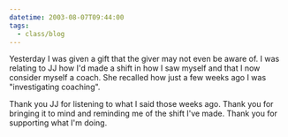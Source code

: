 ```yaml
---
datetime: 2003-08-07T09:44:00
tags:
  - class/blog
---
```

Yesterday I was given a gift that the giver may not even be aware of. I was relating to JJ how I'd made a shift in how I saw myself and that I now consider myself a coach. She recalled how just a few weeks ago I was "investigating coaching".

Thank you JJ for listening to what I said those weeks ago. Thank you for bringing it to mind and reminding me of the shift I've made. Thank you for supporting what I'm doing.

